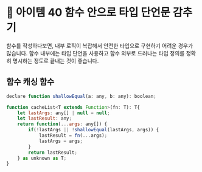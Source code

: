 # 🔎 아이템 40 함수 안으로 타입 단언문 감추기

함수를 작성하다보면, 내부 로직이 복잡해서 안전한 타입으로 구현하기 어려운 경우가 많습니다. 함수 내부에는 타입 단언을 사용하고 함수 외부로 드러나는 타입 정의를 정확히 명시하는 정도로 끝내는 것이 좋습니다.

## 함수 캐싱 함수

```javascript
declare function shallowEqual(a: any, b: any): boolean;

function cacheList<T extends Function>(fn: T): T{
    let lastArgs: any[] | null = null;
    let lastResult: any;
    return function(...args: any[]) {
        if(!lastArgs || !shallowEqual(lastArgs, args)) {
            lastResult = fn(...args);
            lastArgs = args;
        }
        return lastResult;
    } as unknown as T;
}
```
